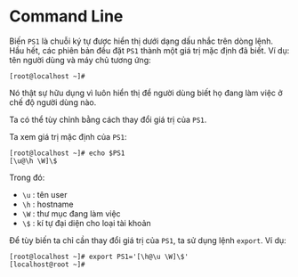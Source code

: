 # Command Line

Biến `PS1` là chuỗi ký tự được hiển thị dưới dạng dấu nhắc trên dòng lệnh. Hầu hết, các phiên bản đều đặt `PS1` thành một giá trị mặc định đã biết. Ví dụ: tên người dùng và máy chủ tương ứng:

`[root@localhost ~]#`

Nó thật sự hữu dụng vì luôn hiển thị để người dùng biết họ đang làm việc ở chế độ người dùng nào.

Ta có thể tùy chỉnh bằng cách thay đổi giá trị của `PS1`.

Ta xem giá trị mặc định của `PS1`:
```
[root@localhost ~]# echo $PS1
[\u@\h \W]\$
```

Trong đó: 
- `\u` : tên user
- `\h` : hostname
- `\W` : thư mục đang làm việc
- `\$` : kí tự đại diện cho loại tài khoản

Để tùy biến ta chỉ cần thay đổi giá trị của `PS1`, ta sử dụng lệnh `export`. Ví dụ: 
```
[root@localhost ~]# export PS1='[\h@\u \W]\$'
[localhost@root ~]# 
```